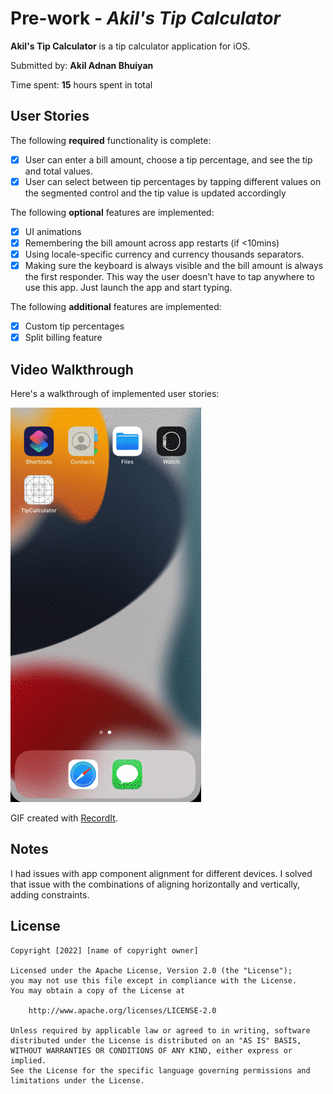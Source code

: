 # Pre-work - *Akil's Tip Calculator*

**Akil's Tip Calculator** is a tip calculator application for iOS.

Submitted by: **Akil Adnan Bhuiyan**

Time spent: **15** hours spent in total

## User Stories

The following **required** functionality is complete:

* [x] User can enter a bill amount, choose a tip percentage, and see the tip and total values.
* [x] User can select between tip percentages by tapping different values on the segmented control and the tip value is updated accordingly

The following **optional** features are implemented:


* [x] UI animations
* [x] Remembering the bill amount across app restarts (if <10mins)
* [x] Using locale-specific currency and currency thousands separators.
* [x] Making sure the keyboard is always visible and the bill amount is always the first responder. This way the user doesn't have to tap anywhere to use this app. Just launch the app and start typing.

The following **additional** features are implemented:

* [x] Custom tip percentages
* [x] Split billing feature

## Video Walkthrough

Here's a walkthrough of implemented user stories:

<img src='https://github.com/iakil/CodePath_iOS-Mobile-Development/blob/main/prework/TipCalc.gif' title='Video Walkthrough' width='' alt='Video Walkthrough' />

GIF created with [RecordIt](https://recordit.co/).

## Notes

I had issues with app component alignment for different devices. I solved that issue with the combinations of aligning horizontally and vertically, adding constraints. 

## License

    Copyright [2022] [name of copyright owner]

    Licensed under the Apache License, Version 2.0 (the "License");
    you may not use this file except in compliance with the License.
    You may obtain a copy of the License at

        http://www.apache.org/licenses/LICENSE-2.0

    Unless required by applicable law or agreed to in writing, software
    distributed under the License is distributed on an "AS IS" BASIS,
    WITHOUT WARRANTIES OR CONDITIONS OF ANY KIND, either express or implied.
    See the License for the specific language governing permissions and
    limitations under the License.